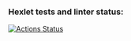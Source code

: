 ### Hexlet tests and linter status:
[![Actions Status](https://github.com/vitaly-bv/python-project-49/workflows/hexlet-check/badge.svg)](https://github.com/vitaly-bv/python-project-49/actions)